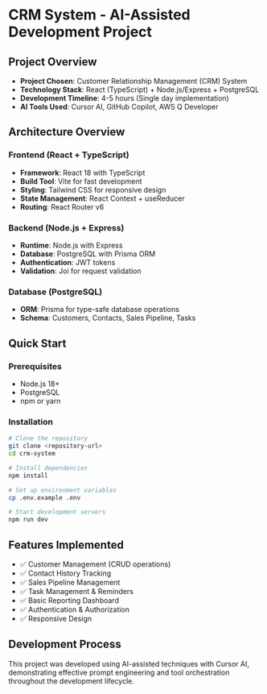 # CRM System - AI-Assisted Development Project

## Project Overview
- **Project Chosen**: Customer Relationship Management (CRM) System
- **Technology Stack**: React (TypeScript) + Node.js/Express + PostgreSQL
- **Development Timeline**: 4-5 hours (Single day implementation)
- **AI Tools Used**: Cursor AI, GitHub Copilot, AWS Q Developer

## Architecture Overview

### Frontend (React + TypeScript)
- **Framework**: React 18 with TypeScript
- **Build Tool**: Vite for fast development
- **Styling**: Tailwind CSS for responsive design
- **State Management**: React Context + useReducer
- **Routing**: React Router v6

### Backend (Node.js + Express)
- **Runtime**: Node.js with Express
- **Database**: PostgreSQL with Prisma ORM
- **Authentication**: JWT tokens
- **Validation**: Joi for request validation

### Database (PostgreSQL)
- **ORM**: Prisma for type-safe database operations
- **Schema**: Customers, Contacts, Sales Pipeline, Tasks

## Quick Start

### Prerequisites
- Node.js 18+
- PostgreSQL
- npm or yarn

### Installation
```bash
# Clone the repository
git clone <repository-url>
cd crm-system

# Install dependencies
npm install

# Set up environment variables
cp .env.example .env

# Start development servers
npm run dev
```

## Features Implemented
- ✅ Customer Management (CRUD operations)
- ✅ Contact History Tracking
- ✅ Sales Pipeline Management
- ✅ Task Management & Reminders
- ✅ Basic Reporting Dashboard
- ✅ Authentication & Authorization
- ✅ Responsive Design

## Development Process
This project was developed using AI-assisted techniques with Cursor AI, demonstrating effective prompt engineering and tool orchestration throughout the development lifecycle. 